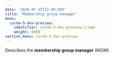 ```yaml
---
date: '2020-07-15T12:00:00Z'
title: "Membership group manager"
menu:
  corda-5-dev-preview:
    identifier: corda-5-dev-preview-1-mgm
    weight: 6000
section_menu: corda-5-dev-preview
---
```


Describes the **membership group manager** (MGM).
